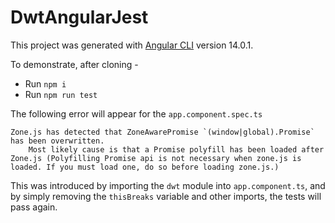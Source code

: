 # DwtAngularJest

This project was generated with [Angular CLI](https://github.com/angular/angular-cli) version 14.0.1.

To demonstrate, after cloning -

- Run `npm i`
- Run `npm run test`

The following error will appear for the `app.component.spec.ts`

```
Zone.js has detected that ZoneAwarePromise `(window|global).Promise` has been overwritten.
    Most likely cause is that a Promise polyfill has been loaded after Zone.js (Polyfilling Promise api is not necessary when zone.js is loaded. If you must load one, do so before loading zone.js.)
```

This was introduced by importing the `dwt` module into `app.component.ts`, and by simply removing the `thisBreaks` variable and other imports, the tests will pass again.
